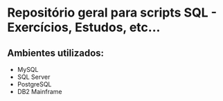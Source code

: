 # Repositório geral para scripts SQL - Exercícios, Estudos, etc...


## Ambientes utilizados:

- MySQL
- SQL Server
- PostgreSQL
- DB2 Mainframe